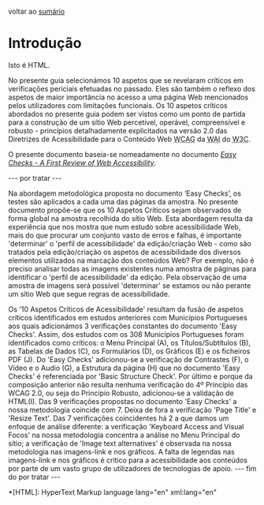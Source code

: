 voltar ao [sumário](README.md)

# Introdução

Isto é HTML.

No presente guia selecionámos 10 aspetos que se revelaram críticos em verificações periciais efetuadas no passado. Eles são também o reflexo dos aspetos de maior importância no acesso a uma página Web mencionados pelos utilizadores com limitações funcionais. Os 10 aspetos críticos abordados no presente guia podem ser vistos como um ponto de partida para a construção de um sítio Web percetível, operável, compreensível e robusto - princípios detalhadamente explicitados na versão 2.0 das Diretrizes de Acessibilidade para o Conteúdo Web <abbr title="Web Content Accessibility Guidelines" lang="en" xml:lang="en">WCAG</abbr> da <abbr title="Web Accessibility Initiative" lang="en" xml:lang="en">WAI</abbr> do <abbr title="World Wide Web Consortium" lang="en">W3C</abbr>.

O presente documento baseia-se nomeadamente no documento <a href="https://www.w3.org/WAI/eval/preliminary.html"><em lang="en" xml:lang="en">Easy Checks - A First Review of Web Accessibility</em></a>.

--- por tratar ---

Na abordagem metodológica proposta no documento ‘Easy Checks’, os testes são aplicados a cada uma das páginas da amostra. No presente documento propõe-se que os 10 Aspetos Críticos sejam observados de forma global na amostra recolhida do sítio Web. Esta abordagem resulta da experiência que nos mostra que num estudo sobre acessibilidade Web, mais do que procurar um conjunto vasto de erros e falhas, é importante 'determinar' o 'perfil de acessibilidade' da edição/criação Web - como são tratados pela edição/criação os aspetos de acessibilidade dos diversos elementos utilizados na marcação dos conteúdos Web? Por exemplo, não é preciso analisar todas as imagens existentes numa amostra de páginas para identificar o 'perfil de acessibilidade' da edição. Pela observação de uma amostra de imagens será possível 'determinar' se estamos ou não perante um sítio Web que segue regras de acessibilidade.	

Os '10 Aspetos Críticos de Acessibilidade' resultam da fusão de aspetos críticos identificados em estudos anteriores com Municípios Portugueses aos quais adicionámos 3 verificações constantes do documento 'Easy Checks'. Assim, dos estudos com os 308 Municípios Portugueses foram identificados como críticos: o Menu Principal (A), os Títulos/Subtítulos (B), as Tabelas de Dados (C), os Formulários (D), os Gráficos (E) e os ficheiros PDF (J). Do 'Easy Checks' adicionou-se a verificação de Contrastes (F), o Vídeo e o Audio (G), a Estrutura da página (H) que no documento 'Easy Checks' é referenciada por 'Basic Structure Check'. Por último e porque da composição anterior não resulta nenhuma verificação do 4º Princípio das WCAG 2.0, ou seja do Princípio Robusto, adicionou-se a validação de HTML(I). Das 9 verificações propostas no documento 'Easy Checks' a nossa metodologia coincide com 7. Deixa de fora a verificação 'Page Title' e 'Resize Text'. Das 7 verificações coincidentes há 2 a que damos um enfoque de análise diferente: a verificação 'Keyboard Access and Visual Focos' na nossa metodologia concentra a análise no Menu Principal do sítio; a verificação de 'Image text alternatives' é observada na nossa metodologia nas imagens-link e nos gráficos. A falta de legendas nas imagens-link e nos gráficos é crítico para a acessibilidade aos conteúdos por parte de um vasto grupo de utilizadores de tecnologias de apoio.
--- fim do por tratar ---

*[HTML]: HyperText Markup language lang="en" xml:lang="en"
